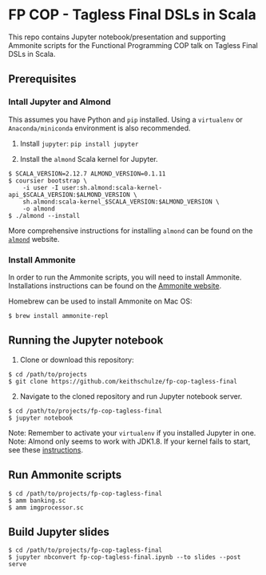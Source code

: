 # FP COP - Tagless Final DSLs in Scala

This repo contains Jupyter notebook/presentation and supporting Ammonite
scripts for the Functional Programming COP talk on Tagless Final DSLs in Scala.


## Prerequisites
### Intall Jupyter and Almond

This assumes you have Python and `pip` installed. Using a `virtualenv` or
`Anaconda/miniconda` environment is also recommended.

1. Install `jupyter`: `pip install jupyter`

2. Install the `almond` Scala kernel for Jupyter.

```
$ SCALA_VERSION=2.12.7 ALMOND_VERSION=0.1.11
$ coursier bootstrap \
    -i user -I user:sh.almond:scala-kernel-api_$SCALA_VERSION:$ALMOND_VERSION \
    sh.almond:scala-kernel_$SCALA_VERSION:$ALMOND_VERSION \
    -o almond
$ ./almond --install
```

More comprehensive instructions for installing `almond` can be found on the
[`almond`](http://almond-sh.github.io/almond/stable/docs/quick-start-install)
website.

### Install Ammonite

In order to run the Ammonite scripts, you will need to install Ammonite.
Installations instructions can be found on the [Ammonite website](http://ammonite.io/).

Homebrew can be used to install Ammonite on Mac OS:
```
$ brew install ammonite-repl
```

## Running the Jupyter notebook

1. Clone or download this repository:

```
$ cd /path/to/projects
$ git clone https://github.com/keithschulze/fp-cop-tagless-final
```

2. Navigate to the cloned repository and run Jupyter notebook server.

```
$ cd /path/to/projects/fp-cop-tagless-final
$ jupyter notebook
```
Note: Remember to activate your `virtualenv` if you installed Jupyter in one.
Note: Almond only seems to work with JDK1.8. If your kernel fails to start, see
these
[instructions](https://github.com/almond-sh/almond/issues/188#issuecomment-383221894).

## Run Ammonite scripts

```
$ cd /path/to/projects/fp-cop-tagless-final
$ amm banking.sc
$ amm imgprocessor.sc
```

## Build Jupyter slides

```
$ cd /path/to/projects/fp-cop-tagless-final
$ jupyter nbconvert fp-cop-tagless-final.ipynb --to slides --post serve
```

